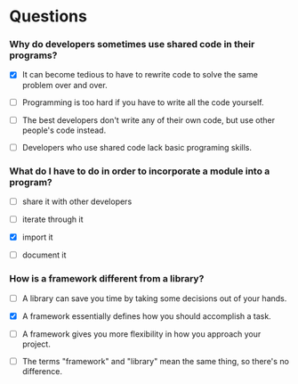 # Questions

### Why do developers sometimes use shared code in their programs?

- [x] It can become tedious to have to rewrite code to solve the same problem over and over.

- [ ] Programming is too hard if you have to write all the code yourself.

- [ ] The best developers don't write any of their own code, but use other people's code instead.

- [ ] Developers who use shared code lack basic programing skills.


### What do I have to do in order to incorporate a module into a program?

- [ ] share it with other developers

- [ ] iterate through it

- [x] import it

- [ ] document it


### How is a framework different from a library?

- [ ] A library can save you time by taking some decisions out of your hands.

- [x] A framework essentially defines how you should accomplish a task.

- [ ] A framework gives you more flexibility in how you approach your project.

- [ ] The terms "framework" and "library" mean the same thing, so there's no difference.